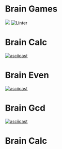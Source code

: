 # Brain Games
<a href="https://codeclimate.com/github/codeclimate/codeclimate/maintainability"><img src="https://api.codeclimate.com/v1/badges/a99a88d28ad37a79dbf6/maintainability" /></a>
![Linter](https://github.com/AxemaFr/frontend-project-lvl1/workflows/Node%20CI/badge.svg)


# Brain Calc
[![asciicast](https://asciinema.org/a/Ow1ncdpA9TECzWzCoT5PVxj8k.svg)](https://asciinema.org/a/Ow1ncdpA9TECzWzCoT5PVxj8k)

# Brain Even
[![asciicast](https://asciinema.org/a/MXjDecdLLGTzEH5N2bfgH91bg.svg)](https://asciinema.org/a/MXjDecdLLGTzEH5N2bfgH91bg)

# Brain Gcd

[![asciicast](https://asciinema.org/a/wD4wyc1Ngpfi0yqqH1ioe6li9.svg)](https://asciinema.org/a/wD4wyc1Ngpfi0yqqH1ioe6li9)

# Brain Calc
